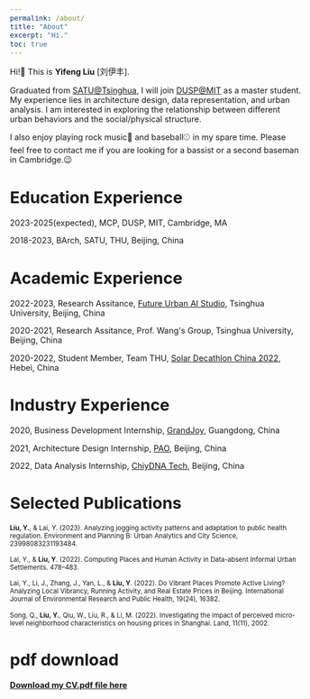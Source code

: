 ```yaml
---
permalink: /about/
title: "About"
excerpt: "Hi."
toc: true
---
```

<style>
    body {
        font-size: 90%; /* This sets the font size to 80% of the original size */
    }
</style>

Hi!👋  This is **Yifeng Liu** [刘伊丰].

Graduated from [SATU@Tsinghua](http://www.arch.tsinghua.edu.cn/column/Home), I will join [DUSP@MIT](https://dusp.mit.edu/) as a master student. My experience lies in architecture design, data representation, and urban analysis. I am interested in exploring the relationship between different urban behaviors and the social/physical structure. 

I also enjoy playing rock music🎵 and baseball⚾️ in my spare time. Please feel free to contact me if you are looking for a bassist or a second baseman in Cambridge.😉

# Education Experience
2023-2025(expected), MCP, DUSP, MIT, Cambridge, MA

2018-2023, BArch, SATU, THU, Beijing, China

# Academic Experience
2022-2023, Research Assitance, [Future Urban AI Studio](http://urbanintelligence.tech/eng.html), Tsinghua University, Beijing, China

2020-2021, Research Assitance, Prof. Wang's Group, Tsinghua University, Beijing, China

2020-2022, Student Member, Team THU, [Solar Decathlon China 2022](https://sdchina.org.cn/archives/2022), Hebei, China

# Industry Experience
2020, Business Development Internship, [GrandJoy](https://www.grandjoy.com/en/index.html), Guangdong, China

2021, Architecture Design Internship, [PAO](http://www.peoples-architecture.com/pao/en/), Beijing, China

2022, Data Analysis Internship, [ChiyDNA Tech](https://www.citydnatech.com), Beijing, China

# Selected Publications

<span style="font-size: 0.8em;"> <strong>Liu, Y.</strong>, & Lai, Y. (2023). Analyzing jogging activity patterns and adaptation to public health regulation. Environment and Planning B: Urban Analytics and City Science, 23998083231193484.</span>

<span style="font-size: 0.8em;"> Lai, Y., & <strong>Liu, Y</strong>. (2022). Computing Places and Human Activity in Data-absent Informal Urban Settlements. 478–483.</span>

<span style="font-size: 0.8em;"> Lai, Y., Li, J., Zhang, J., Yan, L., & <strong>Liu, Y</strong>. (2022). Do Vibrant Places Promote Active Living? Analyzing Local Vibrancy, Running Activity, and Real Estate Prices in Beijing. International Journal of Environmental Research and Public Health, 19(24), 16382.</span>

<span style="font-size: 0.8em;"> Song, Q., <strong>Liu, Y.</strong>, Qiu, W., Liu, R., & Li, M. (2022). Investigating the impact of perceived micro-level neighborhood characteristics on housing prices in Shanghai. Land, 11(11), 2002.</span>


# pdf download

**[Download my CV.pdf file here](/assets/pdf/yifengCV.pdf)**

